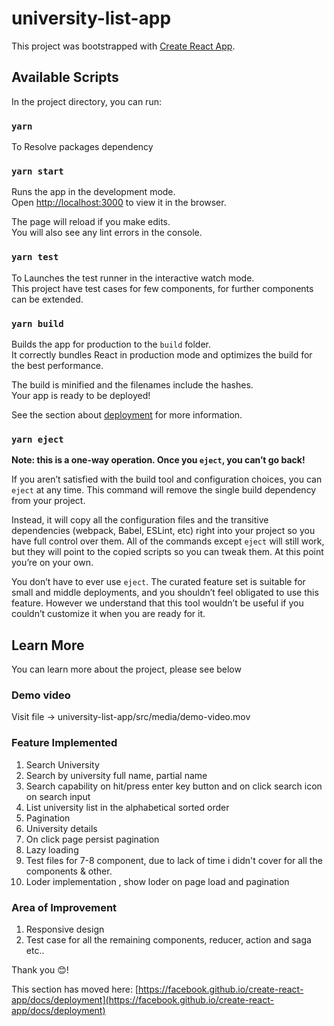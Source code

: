 # university-list-app

This project was bootstrapped with [Create React App](https://github.com/facebook/create-react-app).

## Available Scripts

In the project directory, you can run:

### `yarn`

To Resolve packages dependency

### `yarn start`

Runs the app in the development mode.\
Open [http://localhost:3000](http://localhost:3000) to view it in the browser.

The page will reload if you make edits.\
You will also see any lint errors in the console.

### `yarn test`

To Launches the test runner in the interactive watch mode.\
This project have test cases for few components, for further components can be extended. 

### `yarn build`

Builds the app for production to the `build` folder.\
It correctly bundles React in production mode and optimizes the build for the best performance.

The build is minified and the filenames include the hashes.\
Your app is ready to be deployed!

See the section about [deployment](https://facebook.github.io/create-react-app/docs/deployment) for more information.

### `yarn eject`

**Note: this is a one-way operation. Once you `eject`, you can’t go back!**

If you aren’t satisfied with the build tool and configuration choices, you can `eject` at any time. This command will remove the single build dependency from your project.

Instead, it will copy all the configuration files and the transitive dependencies (webpack, Babel, ESLint, etc) right into your project so you have full control over them. All of the commands except `eject` will still work, but they will point to the copied scripts so you can tweak them. At this point you’re on your own.

You don’t have to ever use `eject`. The curated feature set is suitable for small and middle deployments, and you shouldn’t feel obligated to use this feature. However we understand that this tool wouldn’t be useful if you couldn’t customize it when you are ready for it.

## Learn More
You can learn more about the project, please see below

### Demo video
Visit file -> university-list-app/src/media/demo-video.mov

### Feature Implemented 
1. Search University 
2. Search by university full name, partial name
3. Search capability on hit/press enter key button and on click search icon on search input
4. List university list in the alphabetical sorted order
5. Pagination 
6. University details
7. On click page persist pagination
8. Lazy loading 
9. Test files for 7-8 component, due to lack of time i didn't cover for all the components & other.
10. Loder implementation , show loder on page load and pagination 


### Area of Improvement 
1. Responsive design
2. Test case for all the remaining components, reducer, action and saga etc..


Thank you 😊! 
 


  


This section has moved here: [https://facebook.github.io/create-react-app/docs/deployment](https://facebook.github.io/create-react-app/docs/deployment)

